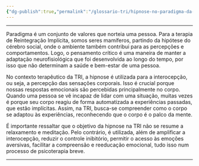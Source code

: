 ```yaml
---
{"dg-publish":true,"permalink":"/glossario-tri/hipnose-no-paradigma-da-tri/"}
---
```


---

Paradigma é um conjunto de valores que norteia uma pessoa. Para a terapia de Reintegração Implícita, somos seres mamíferos, partindo da hipótese do cérebro social, onde o ambiente também contribui para as percepções e comportamentos. Logo, o pensamento crítico é uma maneira de manter a adaptação neurofisiológica que foi desenvolvida ao longo do tempo, por isso que não determinam a saúde e bem-estar de uma pessoa.

No contexto terapêutico da TRI, a hipnose é utilizada para a interocepção, ou seja, a percepção das sensações corporais. Isso é crucial porque nossas respostas emocionais são percebidas principalmente no corpo. Quando uma pessoa se vê incapaz de lidar com uma situação, muitas vezes é porque seu corpo reagiu de forma automatizada a experiências passadas, que estão implícitas. Assim, na TRI, busca-se compreender como o corpo se adaptou às experiências, reconhecendo que o corpo é o palco da mente.

É importante ressaltar que o objetivo da hipnose na TRI não se resume a relaxamento e meditação. Pelo contrário, é utilizada, além de amplificar a interocepção, reduzir o controle inibitório, permitir o acesso às emoções aversivas, facilitar a compreensão e reeducação emocional, tudo isso num processo de psicoterapia breve.


----



